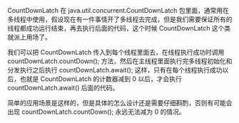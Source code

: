 CountDownLatch 在 java.util.concurrent.CountDownLatch 包里面，通常用在多线程中使用，假设现在有一件事情开了多线程去完成，但是我们需要保证所有的线程都成功运行结束，再去执行后面的代码，这个时候 CountDownLatch 这个类就派上用场了。

我们可以把 CountDownLatch 传入到每个线程里面去，在线程执行成功时调用 countDownLatch.countDown(); 方法，然后在主线程里面执行完多线程初始化和分发执行之后执行 countDownLatch.await(); 这样，只有在每个线程执行成功以后，也就是 CountDownLatch 的计数器减到 0 以后，才会执行 countDownLatch.await() 后面的代码。

简单的应用场景是这样的，但是具体的怎么设计还是需要仔细斟酌，否则有可能会出现 countDownLatch.countDown(); 永远无法减为 0 的情况。